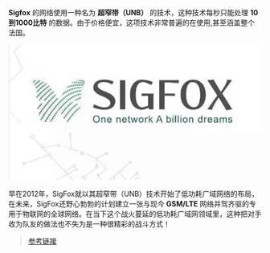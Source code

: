 **Sigfox** 的网络使用一种名为 **超窄带（UNB）** 的技术，这种技术每秒只能处理 **10到1000比特** 的数据。由于价格便宜，这项技术非常普遍的在使用,甚至涵盖整个法国。

![](../images/sigfox.jpg)

早在2012年，SigFox就以其超窄带（UNB）技术开始了低功耗广域网络的布局，在未来，SigFox还野心勃勃的计划建立一张与现今 **GSM/LTE** 网络并驾齐驱的专用于物联网的全球网络。在当下这个战火蔓延的低功耗广域网领域里，这种把对手收为队友的做法也不失为是一种很精彩的战斗方式！

>[参考链接](http://mt.sohu.com/20160505/n447984426.shtml)
